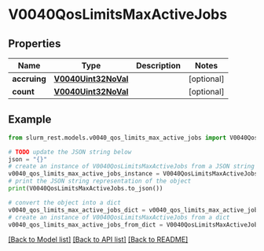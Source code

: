 # V0040QosLimitsMaxActiveJobs


## Properties

Name | Type | Description | Notes
------------ | ------------- | ------------- | -------------
**accruing** | [**V0040Uint32NoVal**](V0040Uint32NoVal.md) |  | [optional] 
**count** | [**V0040Uint32NoVal**](V0040Uint32NoVal.md) |  | [optional] 

## Example

```python
from slurm_rest.models.v0040_qos_limits_max_active_jobs import V0040QosLimitsMaxActiveJobs

# TODO update the JSON string below
json = "{}"
# create an instance of V0040QosLimitsMaxActiveJobs from a JSON string
v0040_qos_limits_max_active_jobs_instance = V0040QosLimitsMaxActiveJobs.from_json(json)
# print the JSON string representation of the object
print(V0040QosLimitsMaxActiveJobs.to_json())

# convert the object into a dict
v0040_qos_limits_max_active_jobs_dict = v0040_qos_limits_max_active_jobs_instance.to_dict()
# create an instance of V0040QosLimitsMaxActiveJobs from a dict
v0040_qos_limits_max_active_jobs_from_dict = V0040QosLimitsMaxActiveJobs.from_dict(v0040_qos_limits_max_active_jobs_dict)
```
[[Back to Model list]](../README.md#documentation-for-models) [[Back to API list]](../README.md#documentation-for-api-endpoints) [[Back to README]](../README.md)



